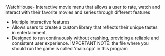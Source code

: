 -WatchHouse- 
Interactive movie menu that allows a user to rate, watch and interact with their favorite movies and series through different features 
- Multiple interactive features
- Allows users to create a custom library that reflects their unique tastes in entertainment.
- Designed to run continuously without crashing, providing a reliable and consistent user experience.
IMPORTANT NOTE: the file where you should run the game is called 'main.cpp' in this program

